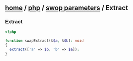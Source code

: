 [home][go-home] / [php][go-php] / [swop parameters][go-swap] / **Extract**
---
### Extract

```php
<?php

function swapExtract(&$a, &$b): void
{
  extract(['a' => $b, 'b' => $a]);
}
    
```

[go-swap]: ./index.md
[go-php]: ../index.md
[go-home]: ../../index.md
